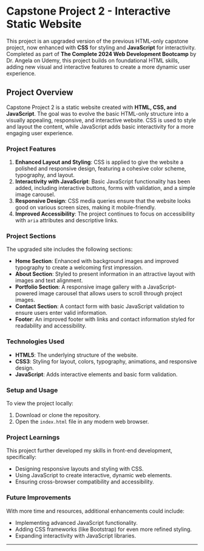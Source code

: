 # Capstone Project 2 - Interactive Static Website

This project is an upgraded version of the previous HTML-only capstone project, now enhanced with **CSS** for styling and **JavaScript** for interactivity. Completed as part of **The Complete 2024 Web Development Bootcamp** by Dr. Angela on Udemy, this project builds on foundational HTML skills, adding new visual and interactive features to create a more dynamic user experience.

## Project Overview

Capstone Project 2 is a static website created with **HTML, CSS, and JavaScript**. The goal was to evolve the basic HTML-only structure into a visually appealing, responsive, and interactive website. CSS is used to style and layout the content, while JavaScript adds basic interactivity for a more engaging user experience.

### Project Features

1. **Enhanced Layout and Styling**: CSS is applied to give the website a polished and responsive design, featuring a cohesive color scheme, typography, and layout.
2. **Interactivity with JavaScript**: Basic JavaScript functionality has been added, including interactive buttons, forms with validation, and a simple image carousel.
3. **Responsive Design**: CSS media queries ensure that the website looks good on various screen sizes, making it mobile-friendly.
4. **Improved Accessibility**: The project continues to focus on accessibility with `aria` attributes and descriptive links.

### Project Sections

The upgraded site includes the following sections:

- **Home Section**: Enhanced with background images and improved typography to create a welcoming first impression.
- **About Section**: Styled to present information in an attractive layout with images and text alignment.
- **Portfolio Section**: A responsive image gallery with a JavaScript-powered image carousel that allows users to scroll through project images.
- **Contact Section**: A contact form with basic JavaScript validation to ensure users enter valid information.
- **Footer**: An improved footer with links and contact information styled for readability and accessibility.

### Technologies Used

- **HTML5**: The underlying structure of the website.
- **CSS3**: Styling for layout, colors, typography, animations, and responsive design.
- **JavaScript**: Adds interactive elements and basic form validation.

### Setup and Usage

To view the project locally:

1. Download or clone the repository.
2. Open the `index.html` file in any modern web browser.

### Project Learnings

This project further developed my skills in front-end development, specifically:

- Designing responsive layouts and styling with CSS.
- Using JavaScript to create interactive, dynamic web elements.
- Ensuring cross-browser compatibility and accessibility.

### Future Improvements

With more time and resources, additional enhancements could include:

- Implementing advanced JavaScript functionality.
- Adding CSS frameworks (like Bootstrap) for even more refined styling.
- Expanding interactivity with JavaScript libraries.

---

